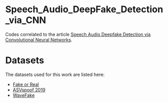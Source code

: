 # Speech_Audio_DeepFake_Detection_via_CNN
Codes correlated to the article [Speech Audio Deepfake Detection via Convolutional Neural Networks](https://ieeexplore.ieee.org/document/10569111).

# Datasets

The datasets used for this work are listed here:

- [Fake or Real](https://bil.eecs.yorku.ca/datasets/#:~:text=The%20Fake-or-Real%20Dataset%20The%20Fake-or-Real%20%28FoR%29%20dataset%20is,used%20to%20train%20classifiers%20to%20detect%20synthetic%20speech.)
- [ASVspoof 2019](https://www.asvspoof.org/index2019.html)
- [WaveFake](https://zenodo.org/records/5642694)

